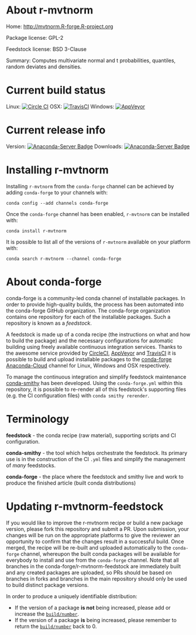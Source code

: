 About r-mvtnorm
===============

Home: http://mvtnorm.R-forge.R-project.org

Package license: GPL-2

Feedstock license: BSD 3-Clause

Summary: Computes multivariate normal and t probabilities, quantiles, random deviates and densities.



Current build status
====================

Linux: [![Circle CI](https://circleci.com/gh/conda-forge/r-mvtnorm-feedstock.svg?style=shield)](https://circleci.com/gh/conda-forge/r-mvtnorm-feedstock)
OSX: [![TravisCI](https://travis-ci.org/conda-forge/r-mvtnorm-feedstock.svg?branch=master)](https://travis-ci.org/conda-forge/r-mvtnorm-feedstock)
Windows: [![AppVeyor](https://ci.appveyor.com/api/projects/status/github/conda-forge/r-mvtnorm-feedstock?svg=True)](https://ci.appveyor.com/project/conda-forge/r-mvtnorm-feedstock/branch/master)

Current release info
====================
Version: [![Anaconda-Server Badge](https://anaconda.org/conda-forge/r-mvtnorm/badges/version.svg)](https://anaconda.org/conda-forge/r-mvtnorm)
Downloads: [![Anaconda-Server Badge](https://anaconda.org/conda-forge/r-mvtnorm/badges/downloads.svg)](https://anaconda.org/conda-forge/r-mvtnorm)

Installing r-mvtnorm
====================

Installing `r-mvtnorm` from the `conda-forge` channel can be achieved by adding `conda-forge` to your channels with:

```
conda config --add channels conda-forge
```

Once the `conda-forge` channel has been enabled, `r-mvtnorm` can be installed with:

```
conda install r-mvtnorm
```

It is possible to list all of the versions of `r-mvtnorm` available on your platform with:

```
conda search r-mvtnorm --channel conda-forge
```


About conda-forge
=================

conda-forge is a community-led conda channel of installable packages.
In order to provide high-quality builds, the process has been automated into the
conda-forge GitHub organization. The conda-forge organization contains one repository
for each of the installable packages. Such a repository is known as a *feedstock*.

A feedstock is made up of a conda recipe (the instructions on what and how to build
the package) and the necessary configurations for automatic building using freely
available continuous integration services. Thanks to the awesome service provided by
[CircleCI](https://circleci.com/), [AppVeyor](http://www.appveyor.com/)
and [TravisCI](https://travis-ci.org/) it is possible to build and upload installable
packages to the [conda-forge](https://anaconda.org/conda-forge)
[Anaconda-Cloud](http://docs.anaconda.org/) channel for Linux, Windows and OSX respectively.

To manage the continuous integration and simplify feedstock maintenance
[conda-smithy](http://github.com/conda-forge/conda-smithy) has been developed.
Using the ``conda-forge.yml`` within this repository, it is possible to re-render all of
this feedstock's supporting files (e.g. the CI configuration files) with ``conda smithy rerender``.


Terminology
===========

**feedstock** - the conda recipe (raw material), supporting scripts and CI configuration.

**conda-smithy** - the tool which helps orchestrate the feedstock.
                   Its primary use is in the construction of the CI ``.yml`` files
                   and simplify the management of *many* feedstocks.

**conda-forge** - the place where the feedstock and smithy live and work to
                  produce the finished article (built conda distributions)


Updating r-mvtnorm-feedstock
============================

If you would like to improve the r-mvtnorm recipe or build a new
package version, please fork this repository and submit a PR. Upon submission,
your changes will be run on the appropriate platforms to give the reviewer an
opportunity to confirm that the changes result in a successful build. Once
merged, the recipe will be re-built and uploaded automatically to the
`conda-forge` channel, whereupon the built conda packages will be available for
everybody to install and use from the `conda-forge` channel.
Note that all branches in the conda-forge/r-mvtnorm-feedstock are
immediately built and any created packages are uploaded, so PRs should be based
on branches in forks and branches in the main repository should only be used to
build distinct package versions.

In order to produce a uniquely identifiable distribution:
 * If the version of a package **is not** being increased, please add or increase
   the [``build/number``](http://conda.pydata.org/docs/building/meta-yaml.html#build-number-and-string).
 * If the version of a package **is** being increased, please remember to return
   the [``build/number``](http://conda.pydata.org/docs/building/meta-yaml.html#build-number-and-string)
   back to 0.
